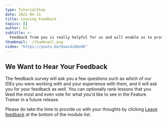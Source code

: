 ```yaml
---
type: TutorialStep
date: 2021-04-11
title: Leaving Feedback
topics: []
author: hs
subtitle: >-
  Feedback from you is really helpful for us and will enable us to provide more modules and lessons in the IDE Feature Trainer.
thumbnail: ./thumbnail.png
video: "https://youtu.be/Uxwi4ibDoHE"
---
```


## We Want to Hear Your Feedback

The feedback survey will ask you a few questions such as which of our IDEs you were working with and your experience with them, and it will ask you for your feedback as well. You can optionally rank lessons that you liked the most and even vote for what you'd like to see in the Feature Trainer in a future release.

Please do take the time to provide us with your thoughts by clicking [Leave feedback](https://surveys.jetbrains.com/s3/features-trainer-feedback-java) at the bottom of the module list.
